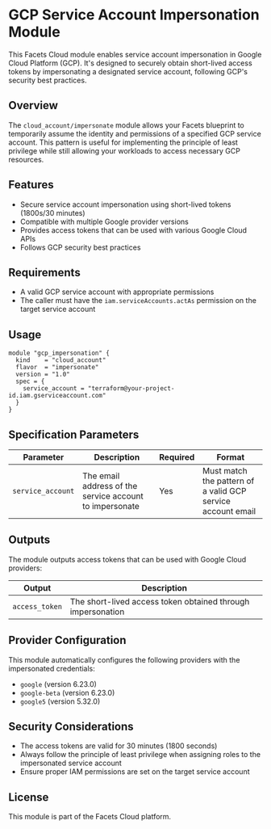 # GCP Service Account Impersonation Module

This Facets Cloud module enables service account impersonation in Google Cloud Platform (GCP). It's designed to securely obtain short-lived access tokens by impersonating a designated service account, following GCP's security best practices.

## Overview

The `cloud_account/impersonate` module allows your Facets blueprint to temporarily assume the identity and permissions of a specified GCP service account. This pattern is useful for implementing the principle of least privilege while still allowing your workloads to access necessary GCP resources.

## Features

- Secure service account impersonation using short-lived tokens (1800s/30 minutes)
- Compatible with multiple Google provider versions
- Provides access tokens that can be used with various Google Cloud APIs
- Follows GCP security best practices

## Requirements

- A valid GCP service account with appropriate permissions
- The caller must have the `iam.serviceAccounts.actAs` permission on the target service account

## Usage

```hcl
module "gcp_impersonation" {
  kind    = "cloud_account"
  flavor  = "impersonate"
  version = "1.0"
  spec = {
    service_account = "terraform@your-project-id.iam.gserviceaccount.com"
  }
}
```

## Specification Parameters

| Parameter | Description | Required | Format |
|-----------|-------------|----------|--------|
| `service_account` | The email address of the service account to impersonate | Yes | Must match the pattern of a valid GCP service account email |

## Outputs

The module outputs access tokens that can be used with Google Cloud providers:

| Output | Description |
|--------|-------------|
| `access_token` | The short-lived access token obtained through impersonation |

## Provider Configuration

This module automatically configures the following providers with the impersonated credentials:

- `google` (version 6.23.0)
- `google-beta` (version 6.23.0)
- `google5` (version 5.32.0)

## Security Considerations

- The access tokens are valid for 30 minutes (1800 seconds)
- Always follow the principle of least privilege when assigning roles to the impersonated service account
- Ensure proper IAM permissions are set on the target service account

## License

This module is part of the Facets Cloud platform.
